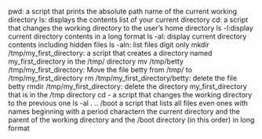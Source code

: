 pwd: a script that prints the absolute path name of the current working directory
ls: displays the contents list of your current directory
cd: a script that changes the working directory to the user’s home directory
ls -l:display current directory contents in a long format
ls -al: display current directory contents including hidden files
ls -aln: list files digit only
mkdir /tmp/my_first_directory: a script that creates a directory named my_first_directory in the /tmp/ directory
mv /tmp/betty /tmp/my_first_directory: Move the file betty from /tmp/ to /tmp/my_first_directory
rm /tmp/my_first_directory/betty: delete the file betty
rmdir /tmp/my_first_directory: delete the directory my_first_directory that is in the /tmp directory
cd - a script that changes the working directory to the previous one
ls -al . .. /boot a script that lists all files even ones with names beginning with a period charactern the current directory and the parent of the working directory and the /boot directory (in this order) in long format
